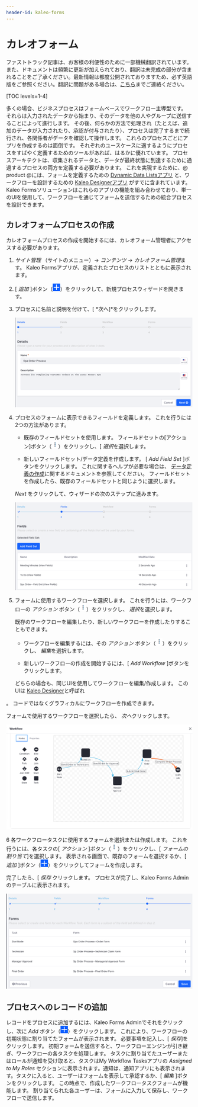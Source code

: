 ```yaml
---
header-id: kaleo-forms
---
```


# カレオフォーム

<p class="alert alert-info"><span class="wysiwyg-color-blue120">ファストトラック記事は、お客様の利便性のために一部機械翻訳されています。また、ドキュメントは頻繁に更新が加えられており、翻訳は未完成の部分が含まれることをご了承ください。最新情報は都度公開されておりますため、必ず英語版をご参照ください。翻訳に問題がある場合は、<a href="mailto:support-content-jp@liferay.com">こちら</a>までご連絡ください。</span></p>

[TOC levels=1-4]

多くの場合、ビジネスプロセスはフォームベースでワークフロー主導型です。 それらは入力されたデータから始まり、そのデータを他の人やグループに送信することによって進行します。 その後、何らかの方法で処理され（たとえば、追加のデータが入力されたり、承認が付与されたり）、プロセスは完了するまで続行され、各関係者がデータを確認して操作します。 これらのプロセスごとにアプリを作成するのは面倒です。 それぞれのユースケースに適するようにプロセスをすばやく定義するためのツールがあれば、はるかに優れています。 プロセスアーキテクトは、収集されるデータと、データが最終状態に到達するために通過するプロセスの両方を定義する必要があります。 これを実現するために、@ product @には、フォームを定義するための [Dynamic Data Listsアプリ](/docs/7-1/user/-/knowledge_base/u/creating-data-definitions) と、ワークフローを設計するための [Kaleo Designerアプリ](/docs/7-1/user/-/knowledge_base/u/kaleo-designer) がすでに含まれています。 Kaleo Formsソリューションはこれらのアプリの機能を組み合わせており、単一のUIを使用して、ワークフローを通じてフォームを送信するための統合プロセスを設計できます。

## カレオフォームプロセスの作成

カレオフォームプロセスの作成を開始するには、カレオフォーム管理者にアクセスする必要があります。

1.  *サイト管理* （サイトのメニュー）→ *コンテンツ* → *カレオフォーム管理*ます。 Kaleo Formsアプリが、定義されたプロセスのリストとともに表示されます。

2.  [ *追加* ]ボタン（![Add](../../images-dxp/icon-add.png)）をクリックして、新規プロセスウィザードを開きます。

3.  プロセスに名前と説明を付けて、[ *次へ]*をクリックします。

    ![図1：Kaleoフォームプロセスを追加して、フォームをワークフロー定義にリンクします。](../../images-dxp/kaleo-forms-add.png)

4.  プロセスのフォームに表示できるフィールドを定義します。 これを行うには2つの方法があります。

      - 既存のフィールドセットを使用します。 フィールドセットの[アクション]ボタン（![Actions](../../images-dxp/icon-actions.png)）をクリックし、[ *選択*を選択します。

      - 新しいフィールドセット/データ定義を作成します。 [ *Add Field Set* ]ボタンをクリックします。 これに関するヘルプが必要な場合は、 [データ定義の作成](/docs/7-1/user/-/knowledge_base/u/creating-data-definitions)に関するドキュメントを参照してください。 フィールドセットを作成したら、既存のフィールドセットと同じように選択します。

    *Next* をクリックして、ウィザードの次のステップに進みます。

    ![図2：フォームのフィールドを定義して選択します。](../../images-dxp/kaleo-forms-fields.png)

5.  フォームに使用するワークフローを選択します。 これを行うには、ワークフローの *アクション* ボタン（![Actions](../../images-dxp/icon-actions.png)）をクリックし、 *選択*を選択します。

    既存のワークフローを編集したり、新しいワークフローを作成したりすることもできます。

      - ワークフローを編集するには、その *アクション* ボタン（![Actions](../../images-dxp/icon-actions.png)）をクリックし、 *編集*を選択します。

      - 新しいワークフローの作成を開始するには、[ *Add Workflow* ]ボタンをクリックします。

    どちらの場合も、同じUIを使用してワークフローを編集/作成します。 このUIは [Kaleo Designer](/docs/7-1/user/-/knowledge_base/u/kaleo-designer)と呼ばれ

 。 コードではなくグラフィカルにワークフローを作成できます。</p> 

フォームで使用するワークフローを選択したら、 *次へ*クリックします。

![図3：このワークフロー例には、順番に実行される3つのタスクがあります。](../../images-dxp/kaleo-forms-spa-order-definition.png)</li> 

6  各ワークフロータスクに使用するフォームを選択または作成します。 これを行うには、各タスクの[ *アクション* ]ボタン（![Actions](../../images-dxp/icon-actions.png)）をクリックし、[ *フォームの割り当て*]を選択します。 表示される画面で、既存のフォームを選択するか、[ *追加* ]ボタン（![Add](../../images-dxp/icon-add.png)）をクリックしてフォームを作成します。
  
  完了したら、[ *保存* クリックします。 プロセスが完了し、Kaleo Forms Adminのテーブルに表示されます。
  
  ![図4：ワークフローの各タスク、および初期状態にフォームを割り当てます。](../../images-dxp/kaleo-forms-task-forms.png)</ol> 



## プロセスへのレコードの追加

レコードをプロセスに追加するには、Kaleo Forms Adminでそれをクリックし、次に *Add* ボタン（![Add](../../images-dxp/icon-add.png)）をクリックします。 これにより、ワークフローの初期状態に割り当てたフォームが表示されます。 必要事項を記入し、[ *保存*]をクリックします。 初期フォームを送信すると、ワークフローエンジンが引き継ぎ、ワークフローの各タスクを処理します。 タスクに割り当てたユーザーまたはロールが通知を受け取ると、タスクはMy Workflow Tasksアプリの *Assigned to My Roles* セクションに表示されます。通知は、通知アプリにも表示されます。タスクに入ると、ユーザーはフォームを表示して承認するか、[ *編集* ]ボタンをクリックします。 この時点で、作成したワークフロータスクフォームが機能します。 割り当てられた各ユーザーは、フォームに入力して保存し、ワークフローで送信します。
